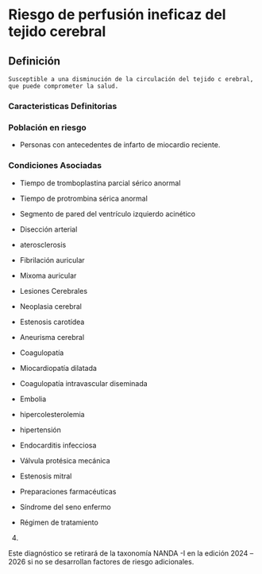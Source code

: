# Riesgo de perfusión ineficaz del tejido cerebral
## Definición
	Susceptible a una disminución de la circulación del tejido c erebral, que puede comprometer la salud.

### Caracteristicas Definitorias


### Población en riesgo
- Personas con antecedentes de 
infarto de miocardio reciente.

### Condiciones Asociadas
- Tiempo de tromboplastina parcial 
sérico anormal   
- Tiempo de protrombina sérica 
anormal   
- Segmento de pared del 
ventrículo izquierdo 
acinético   
- Disección arterial   
- aterosclerosis   
- Fibrilación auricular   
- Mixoma auricular   
- Lesiones Cerebrales   
- Neoplasia cerebral   
- Estenosis carotídea   
- Aneurisma cerebral   
 
 
 
 
 
 
 
 
- Coagulopatía   
- Miocardiopatía dilatada   
- Coagulopatía intravascular 
diseminada   
- Embolia   
- hipercolesterolemia   
- hipertensión   
- Endocarditis infecciosa   
- Válvula protésica mecánica   
- Estenosis mitral   
- Preparaciones farmacéuticas   
- Síndrome del seno enfermo   
- Régimen de tratamiento   
 
4. 
 
 
 
 
 
 
 
 
 
Este diagnóstico se retirará de la taxonomía NANDA -I en la edición 2024 –2026 si no se desarrollan 
factores de riesgo adicionales.


